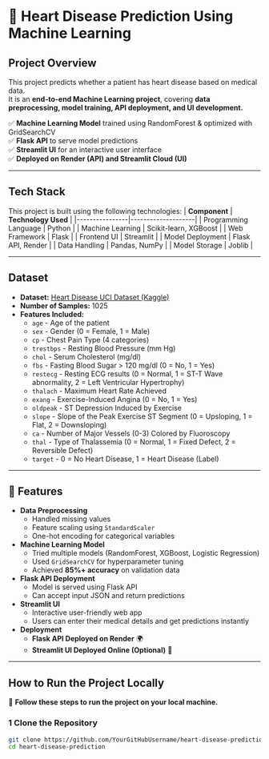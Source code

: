 # 💓 Heart Disease Prediction Using Machine Learning

##  Project Overview
This project predicts whether a patient has heart disease based on medical data.  
It is an **end-to-end Machine Learning project**, covering **data preprocessing, model training, API deployment, and UI development.**  

✅ **Machine Learning Model** trained using RandomForest & optimized with GridSearchCV  
✅ **Flask API** to serve model predictions  
✅ **Streamlit UI** for an interactive user interface  
✅ **Deployed on Render (API) and Streamlit Cloud (UI)**  

---

##  Tech Stack
This project is built using the following technologies:
| **Component**   | **Technology Used** |
|----------------|--------------------|
| Programming Language | Python |
| Machine Learning | Scikit-learn, XGBoost |
| Web Framework | Flask |
| Frontend UI | Streamlit |
| Model Deployment | Flask API, Render |
| Data Handling | Pandas, NumPy |
| Model Storage | Joblib |

---

##  Dataset
- **Dataset:** [Heart Disease UCI Dataset (Kaggle)](https://www.kaggle.com/datasets)  
- **Number of Samples:** 1025  
- **Features Included:**
  - `age` - Age of the patient
  - `sex` - Gender (0 = Female, 1 = Male)
  - `cp` - Chest Pain Type (4 categories)
  - `trestbps` - Resting Blood Pressure (mm Hg)
  - `chol` - Serum Cholesterol (mg/dl)
  - `fbs` - Fasting Blood Sugar > 120 mg/dl (0 = No, 1 = Yes)
  - `restecg` - Resting ECG results (0 = Normal, 1 = ST-T Wave abnormality, 2 = Left Ventricular Hypertrophy)
  - `thalach` - Maximum Heart Rate Achieved
  - `exang` - Exercise-Induced Angina (0 = No, 1 = Yes)
  - `oldpeak` - ST Depression Induced by Exercise
  - `slope` - Slope of the Peak Exercise ST Segment (0 = Upsloping, 1 = Flat, 2 = Downsloping)
  - `ca` - Number of Major Vessels (0-3) Colored by Fluoroscopy
  - `thal` - Type of Thalassemia (0 = Normal, 1 = Fixed Defect, 2 = Reversible Defect)
  - `target` - 0 = No Heart Disease, 1 = Heart Disease (Label)

---

## 🎯 Features
- **Data Preprocessing**
  - Handled missing values
  - Feature scaling using `StandardScaler`
  - One-hot encoding for categorical variables
- **Machine Learning Model**
  - Tried multiple models (RandomForest, XGBoost, Logistic Regression)
  - Used `GridSearchCV` for hyperparameter tuning
  - Achieved **85%+ accuracy** on validation data
- **Flask API Deployment**
  - Model is served using Flask API
  - Can accept input JSON and return predictions
- **Streamlit UI**
  - Interactive user-friendly web app
  - Users can enter their medical details and get predictions instantly
- **Deployment**
  - **Flask API Deployed on Render** 🌍
  - **Streamlit UI Deployed Online (Optional)** 🎨

---

## How to Run the Project Locally
📌 **Follow these steps to run the project on your local machine.**  

### **1️ Clone the Repository**
```sh
git clone https://github.com/YourGitHubUsername/heart-disease-prediction.git
cd heart-disease-prediction
